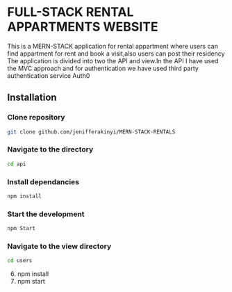 # FULL-STACK RENTAL APPARTMENTS WEBSITE
This is a MERN-STACK application for rental appartment where users can find appartment for rent and book a visit,also users can post their residency
The application is divided into two the API and view.In the API I have used the MVC approach and for authentication we have used third party authentication service Auth0

## Installation
### Clone repository

```sh
git clone github.com/jenifferakinyi/MERN-STACK-RENTALS
```
### Navigate to the directory

```sh
cd api
```
### Install dependancies

```sh
npm install
```
### Start the development
```sh
npm Start
```
### Navigate to the view directory

```sh
cd users
```
6. npm install<br>
7. npm start<br>
